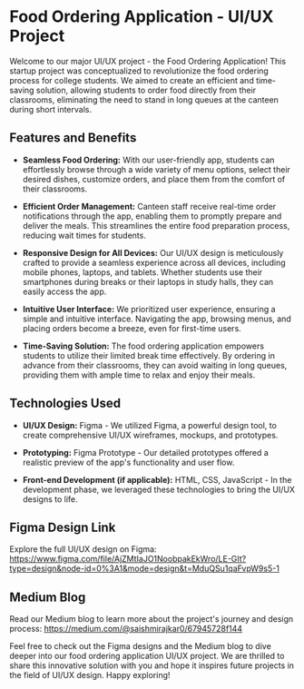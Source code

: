 # Food Ordering Application - UI/UX Project

Welcome to our major UI/UX project - the Food Ordering Application! This startup project was conceptualized to revolutionize the food ordering process for college students. We aimed to create an efficient and time-saving solution, allowing students to order food directly from their classrooms, eliminating the need to stand in long queues at the canteen during short intervals.

## Features and Benefits

- **Seamless Food Ordering:** With our user-friendly app, students can effortlessly browse through a wide variety of menu options, select their desired dishes, customize orders, and place them from the comfort of their classrooms.

- **Efficient Order Management:** Canteen staff receive real-time order notifications through the app, enabling them to promptly prepare and deliver the meals. This streamlines the entire food preparation process, reducing wait times for students.

- **Responsive Design for All Devices:** Our UI/UX design is meticulously crafted to provide a seamless experience across all devices, including mobile phones, laptops, and tablets. Whether students use their smartphones during breaks or their laptops in study halls, they can easily access the app.

- **Intuitive User Interface:** We prioritized user experience, ensuring a simple and intuitive interface. Navigating the app, browsing menus, and placing orders become a breeze, even for first-time users.

- **Time-Saving Solution:** The food ordering application empowers students to utilize their limited break time effectively. By ordering in advance from their classrooms, they can avoid waiting in long queues, providing them with ample time to relax and enjoy their meals.

## Technologies Used

- **UI/UX Design:** Figma - We utilized Figma, a powerful design tool, to create comprehensive UI/UX wireframes, mockups, and prototypes.

- **Prototyping:** Figma Prototype - Our detailed prototypes offered a realistic preview of the app's functionality and user flow.

- **Front-end Development (if applicable):** HTML, CSS, JavaScript - In the development phase, we leveraged these technologies to bring the UI/UX designs to life.


## Figma Design Link

Explore the full UI/UX design on Figma: https://www.figma.com/file/AjZMtIaJO1NoobpakEkWro/LE-GIt?type=design&node-id=0%3A1&mode=design&t=MduQSu1qaFvpW9s5-1

## Medium Blog

Read our Medium blog to learn more about the project's journey and design process: https://medium.com/@saishmirajkar0/67945728f144

Feel free to check out the Figma designs and the Medium blog to dive deeper into our food ordering application UI/UX project. We are thrilled to share this innovative solution with you and hope it inspires future projects in the field of UI/UX design. Happy exploring!

